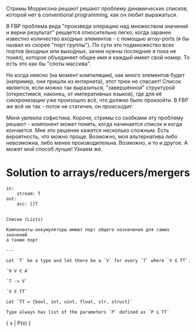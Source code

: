 Стримы Моррисона решают решают проблему динамических списков, которой нет в conventional programming, как он любит выражаться.

В FBP проблема вида "произведи операцию над множеством значений и верни результат" решается относительно легко,
когда заранее известно количество входных элементов - с помощью array-ports (я бы назвал их скорее "порт группы").
По сути это подмножество всех портов (входных или выходных, зачем нужны последние я пока не понял), которое объединяет
общее имя и каждый имеет свой номер. То есть это как бы "слоты массива".

Но когда неясно (на момент компиляции), как много элементов будет (например, они пришли из интернета), этот трюк не спасает!
Список является, если можно так выразиться, "завершённой" структурой (открестимся, наконец, от императивных языков),
где для её синхронизации уже произошло всё, что должно было произойти. В FBP же всё не так - поток не статичен, он _происходит_.

Меня увлекла софистика. Короче, стримы со скобками эту проблему решают - компонент может понять, когда начинается
список и когда кончается. Мне это решение кажется несколько сложным. Есть вероятность, что можно проще. Возможно, моя альтернатива
либо невозможна, либо менее производительна. Возможно, и то и другое. А может мой способ лучше! Узнаем же.

# Solution to arrays/reducers/mergers

```
in:
    stream: T
out:
    acc: []T 
```

```

Списки (Lists)

Компоненты-аккумуляторы имеют порт общего назначения для самих значений
а также порт

---

Let `T` be a type and let there be a `V` for every `T` where `V ∈ TT`.

`∀ V ∈ A`

`T -> V`

`V ∈ TT`

Let `TT = {bool, int, uint, float, str, struct}`

Type always has list of the parameters `P` defined as `P ⊆ TT`

```

{ x | P(x) }

```

```
